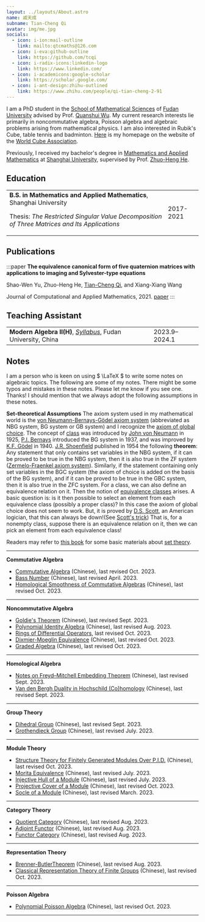 ```yaml
---
layout: ../layouts/About.astro
name: 戚天成
subname: Tian-Cheng Qi
avatar: img/me.jpg
socials:
  - icon: i-ion:mail-outline
    link: mailto:qtcmaths@126.com
  - icon: i-eva:github-outline
    link: https://github.com/tcqi
  - icon: i-radix-icons:linkedin-logo
    link: https://www.linkedin.com/
  - icon: i-academicons:google-scholar
    link: https://scholar.google.com/
  - icon: i-ant-design:zhihu-outlined
    link: https://www.zhihu.com/people/qi-tian-cheng-2-91
---
```


I am a PhD student in the [School of Mathematical Sciences](https://math.fudan.edu.cn/) of [Fudan University](https://www.fudan.edu.cn/) advised by Prof. [Quanshui Wu](https://math.fudan.edu.cn/fa/05/c30607a326149/page.htm). My current research interests lie primarily in noncommutative algebra, Poisson algebra and algebraic problems arising from mathematical physics. I am also interested in Rubik's Cube, table tennis and badminton. [Here](https://www.worldcubeassociation.org/persons/2015QITI01) is my homepage on the website of the [World Cube Association](https://en.wikipedia.org/wiki/World_Cube_Association).

Previously, I received my bachelor's degree in [Mathematics and Applied Mathematics](http://math.shu.edu.cn/) at [Shanghai University](https://www.shu.edu.cn/), supervised by Prof. [Zhuo-Heng He](https://irctmt.shu.edu.cn/Portals/728/teacher/ZhuohengHe/ZhuohengHe.html).


## Education

|                                        |           |
|--------------------------------------- | --------- |
| **B.S. in Mathematics and Applied Mathematics**, Shanghai University <p>Thesis: _The Restricted Singular Value Decomposition of Three Matrices and Its Applications_</p> | 2017-2021 |


## Publications

:::paper
**The equivalence canonical form of five quaternion matrices with applications to imaging and Sylvester-type equations**

Shao-Wen Yu, Zhuo-Heng He, <u>Tian-Cheng Qi</u>, and Xiang-Xiang Wang

Journal of Computational and Applied Mathematics, 2021.
[paper](https://www.sciencedirect.com/science/article/abs/pii/S0377042721001138)
:::



## Teaching Assistant

|                                        |           |
|--------------------------------------- | --------- |
| **Modern Algebra II(H)**, _[Syllabus](/files/syllabus/MATH130143h.03-2023-2024-1.pdf)_, Fudan University, China  | 2023.9–2024.1 |


## Notes
I am a person who is keen on using  $ \LaTeX $ to write some notes on algebraic topics. The following are some of my notes. There might be some typos and mistakes in these notes. Please let me know if you see one. Thanks! I should mention that we always adopt the following assumptions in these notes.

**Set-theoretical Assumptions** The axiom system used in my mathematical world is the [von Neumann-Bernays-Gödel axiom system](https://en.wikipedia.org/wiki/Von_Neumann%E2%80%93Bernays%E2%80%93G%C3%B6del_set_theory) (abbreviated as NBG system, BG system or GB system) and I recognize the [axiom of global choice](https://en.wikipedia.org/wiki/Axiom_of_global_choice). The concept of [class](https://en.wikipedia.org/wiki/Class_(set_theory)) was introduced by [John von Neumann](https://en.wikipedia.org/wiki/John_von_Neumann) in 1925, [P.I. Bernays](https://en.wikipedia.org/wiki/Paul_Bernays) introduced the BG system in 1937, and was improved by [K.F. Gödel](https://en.wikipedia.org/wiki/Kurt_G%C3%B6del) in 1940. [J.R. Shoenfield](https://en.wikipedia.org/wiki/Joseph_R._Shoenfield) published in 1954 the following **theorem**: Any statement that only contains set variables in the NBG system, if it can be proved to be true in the NBG system, then it is also true in the ZF system ([Zermelo-Fraenkel axiom system](https://en.wikipedia.org/wiki/Zermelo%E2%80%93Fraenkel_set_theory)). Similarly, if the statement containing only set variables in the BGC system (the axiom of choice is added on the basis of the BG system), and if it can be proved to be true in the GBC system, then it is also true in the ZFC system. For a class, we can also define an equivalence relation on it. Then the notion of [equivalence classes](https://en.wikipedia.org/wiki/Equivalence_class) arises. A basic question is: is it then possible to select an element from each equivalence class (possibly a proper class)? In this case the axiom of global choice does not seem to work. But, it is proved by [D.S. Scott](https://en.wikipedia.org/wiki/Dana_Scott), an American logician, that this can always be down!(See [Scott's trick](https://en.wikipedia.org/wiki/Scott%27s_trick)) That is, for a nonempty class, suppose there is an equivalence relation on it, then we can pick an element from each equivalence class!

Readers may refer to [this book](https://link.springer.com/book/10.1007/3-540-44761-X) for some basic materials about [set theory](https://en.wikipedia.org/wiki/Set_theory).

---
**Commutative Algebra**
- [Commutative Algebra](/files/notes/CA2-2023.pdf) (Chinese), last revised Oct. 2023.
- [Bass Number](/files/notes/Bassnumb.pdf) (Chinese), last revised April. 2023.
- [Homological Smoothness of Commutative Algebras](/files/notes/homologismothca.pdf) (Chinese), last revised Oct. 2023.
---
**Noncommutative Algebra**
- [Goldie's Theorem](/files/notes/GoldieThm.pdf) (Chinese), last revised Sept. 2023.
- [Polynomial Identity Algebra](/files/notes/PIalg2013.pdf) (Chinese), last revised Aug. 2023.
- [Rings of Differential Operators](/files/notes/RingsofDifferentialOperators.pdf), last revised Oct. 2023.
- [Dixmier-Moeglin Equivalence](/files/notes/introtoDME.pdf) (Chinese), last revised Oct. 2023.
- [Graded Algebra](/files/notes/gradedalg.pdf) (Chinese), last revised Oct. 2023.
---
**Homological Algebra**
- [Notes on Freyd–Mitchell Embedding Theorem](/files/notes/Freyd–Mitchellembedding.pdf) (Chinese), last revised Sept. 2023.
- [Van den Bergh Duality in Hochschild (Co)homology](/files/notes/vdbdualityHochschild.pdf) (Chinese), last revised Sept. 2023.
---
**Group Theory**
- [Dihedral Group](/files/notes/Dihedralgroup.pdf) (Chinese), last revised Sept. 2023.
- [Grothendieck Group](/files/notes/Grothendieckgroup.pdf) (Chinese), last revised July. 2023.
---
**Module Theory**
- [Structure Theory for Finitely Generated Modules Over P.I.D.](/files/notes/fgmodulePID.pdf) (Chinese), last revised Oct. 2023.
- [Morita Equivalence](/files/notes/Moritaequiv.pdf) (Chinese), last revised July. 2023.
- [Injective Hull of a Module](/files/notes/injhullofmodule.pdf) (Chinese), last revised July. 2023.
- [Projective Cover of a Module](/files/notes/projcoverofmodu.pdf) (Chinese), last revised Oct. 2023.
- [Socle of a Module](/files/notes/socleofmodule.pdf) (Chinese), last revised March. 2023.
---
**Category Theory**
- [Quotient Category](/files/notes/quotientcat.pdf) (Chinese), last revised Aug. 2023.
- [Adjoint Functor](/files/notes/adjointfun.pdf) (Chinese), last revised Aug. 2023.
- [Functor Category](/files/notes/funcateandYon.pdf) (Chinese), last revised Aug. 2023.
---
**Representation Theory**
- [Brenner-ButlerTheorem](/files/notes/Brenner-ButlerTheorem.pdf) (Chinese), last revised Aug. 2023.
- [Classical Representation Theory of Finite Groups](/files/notes/repfintegrp.pdf) (Chinese),  last revised Oct. 2023.

---
**Poisson Algebra**
- [Polynomial Poisson Algebra](/files/notes/oplynoPoissnote.pdf) (Chinese), last revised Oct. 2023.

---
